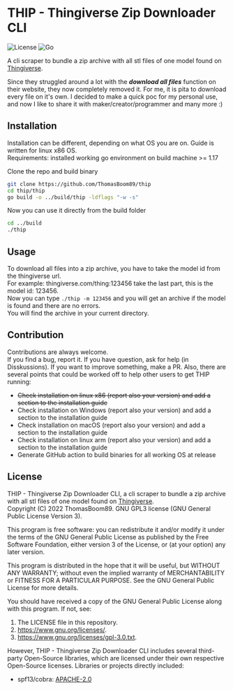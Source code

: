 # THIP - Thingiverse Zip Downloader CLI

![License](https://img.shields.io/badge/license-GPL3-green?style=plastic)
![Go](https://img.shields.io/github/go-mod/go-version/thomasboom89/thip/main)

A cli scraper to bundle a zip archive with all stl files of one model found
on [Thingiverse](https://www.thingiverse.com/).

Since they struggled around a lot with the **_download all files_** function on their website, they now completely
removed it. For me, it is pita to download every file on it's own. I decided to make a quick poc for my personal use,
and now I like to share it with maker/creator/programmer and many more :)

## Installation

Installation can be different, depending on what OS you are on. Guide is written for linux x86 OS.
\
Requirements: installed working go environment on build machine >= 1.17

Clone the repo and build binary

```zsh
git clone https://github.com/ThomasBoom89/thip
cd thip/thip
go build -o ../build/thip -ldflags "-w -s"
```

Now you can use it directly from the build folder

```zsh
cd ../build
./thip
```

## Usage

To download all files into a zip archive, you have to take the model id from the thingiverse url.
\
For example: thingiverse.com/thing:123456 take the last part, this is the model id: 123456.
\
Now you can type ```./thip -m 123456``` and you will get an archive if the model is found and there are no errors.
\
You will find the archive in your current directory.

## Contribution

Contributions are always welcome.
\
If you find a bug, report it. If you have question, ask for help (in Disskussions). If you want to improve something,
make a PR. Also, there are several points that could be worked off to help other users to get THIP running:

- ~~Check installation on linux x86 (report also your version) and add a section to the installation guide~~
- Check installation on Windows (report also your version) and add a section to the installation guide
- Check installation on macOS (report also your version) and add a section to the installation guide
- Check installation on linux arm (report also your version) and add a section to the installation guide
- Generate GitHub action to build binaries for all working OS at release

## License

THIP - Thingiverse Zip Downloader CLI, a cli scraper to bundle a zip archive with all stl files of one model found
on [Thingiverse](https://www.thingiverse.com/).\
Copyright (C) 2022 ThomasBoom89. GNU GPL3 license (GNU General Public License Version 3).

This program is free software: you can redistribute it and/or modify it under the terms of the GNU General Public
License as published by the Free Software Foundation, either version 3 of the License, or (at your option)
any later version.

This program is distributed in the hope that it will be useful, but WITHOUT ANY WARRANTY; without even the implied
warranty of MERCHANTABILITY or FITNESS FOR A PARTICULAR PURPOSE. See the GNU General Public License for more details.

You should have received a copy of the GNU General Public License along with this program. If not, see:

1. The LICENSE file in this repository.
2. https://www.gnu.org/licenses/.
3. https://www.gnu.org/licenses/gpl-3.0.txt.

However, THIP - Thingiverse Zip Downloader CLI includes several third-party Open-Source libraries, which are licensed
under
their own respective Open-Source licenses. Libraries or projects directly included:

- spf13/cobra: [APACHE-2.0](https://github.com/spf13/cobra/blob/master/LICENSE.txt)